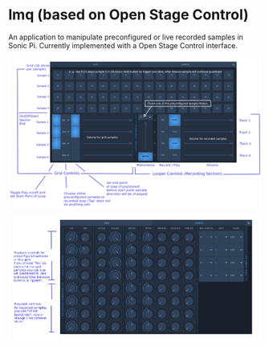 # lmq (based on Open Stage Control)

An application to manipulate preconfigured or live recorded samples in Sonic Pi. Currently implemented with a Open Stage Control interface.

![Grid and Live Looper Interface](lmq-grid-screen-quick-help.png?raw=true "Grid and Live Looper interface")

![Sample Sound Control Interface](lmq-sample-screen-quick-help.png?raw=true "Sample Sound Control Interface")

